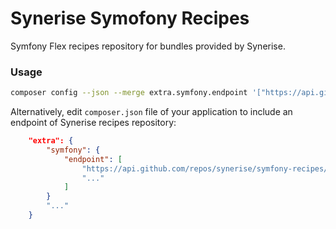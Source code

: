 # Synerise Symofony Recipes

Symfony Flex recipes repository for bundles provided by Synerise.

### Usage

```bash
composer config --json --merge extra.symfony.endpoint '["https://api.github.com/repos/synerise/symfony-recipes/contents/index.json?ref=flex/main"]'
```

Alternatively, edit `composer.json` file of your application to include an endpoint of Synerise recipes repository:

```json
    "extra": {
        "symfony": {
            "endpoint": [
                "https://api.github.com/repos/synerise/symfony-recipes/contents/index.json?ref=flex/main",
                "..."
            ]
        }
        "..."
    }
```
